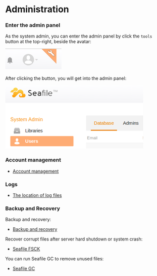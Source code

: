 # Administration

### Enter the admin panel

As the system admin, you can enter the admin panel by click the `tools` button at the top-right, beside the avatar:

![Admin tools](../images/tools-button.png)

After clicking the button, you will get into the admin panel:

![System admin panel](../images/system-admin.png)

### Account management

* [Account management](account.md)

### Logs

* [The location of log files](logs.md)

### Backup and Recovery

Backup and recovery:

* [Backup and recovery](backup_recovery.md)

Recover corrupt files after server hard shutdown or system crash:

* [Seafile FSCK](seafile_fsck.md)

You can run Seafile GC to remove unused files:

* [Seafile GC](seafile_gc.md)
